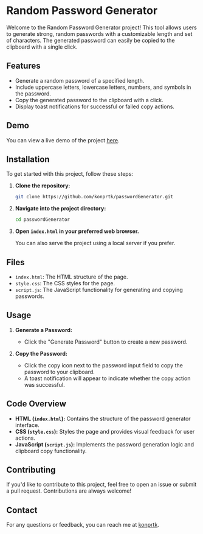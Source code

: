 # Random Password Generator

Welcome to the Random Password Generator project! This tool allows users to generate strong, random passwords with a customizable length and set of characters. The generated password can easily be copied to the clipboard with a single click.

## Features

- Generate a random password of a specified length.
- Include uppercase letters, lowercase letters, numbers, and symbols in the password.
- Copy the generated password to the clipboard with a click.
- Display toast notifications for successful or failed copy actions.

## Demo

You can view a live demo of the project [here]().

## Installation

To get started with this project, follow these steps:

1. **Clone the repository:**

   ```bash
   git clone https://github.com/konprtk/passwordGenerator.git
   ```

2. **Navigate into the project directory:**

   ```bash
   cd passwordGenerator
   ```

3. **Open `index.html` in your preferred web browser.**

   You can also serve the project using a local server if you prefer.

## Files

- `index.html`: The HTML structure of the page.
- `style.css`: The CSS styles for the page.
- `script.js`: The JavaScript functionality for generating and copying passwords.

## Usage

1. **Generate a Password:**
   - Click the "Generate Password" button to create a new password.

2. **Copy the Password:**
   - Click the copy icon next to the password input field to copy the password to your clipboard.
   - A toast notification will appear to indicate whether the copy action was successful.

## Code Overview

- **HTML (`index.html`):** Contains the structure of the password generator interface.
- **CSS (`style.css`):** Styles the page and provides visual feedback for user actions.
- **JavaScript (`script.js`):** Implements the password generation logic and clipboard copy functionality.

## Contributing

If you'd like to contribute to this project, feel free to open an issue or submit a pull request. Contributions are always welcome!


## Contact

For any questions or feedback, you can reach me at [konprtk](https://github.com/konprtk).
